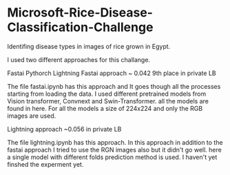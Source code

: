 # Microsoft-Rice-Disease-Classification-Challenge


Identifing disease types in images of rice grown in Egypt.

I used two different approaches for this challange.

Fastai
Pythorch Lightning
Fastai approach ~ 0.042 9th place in private LB

The file fastai.ipynb has this approach and It goes though all the processes starting from loading the data. I used different pretrained models from Vision transformer, Convnext and Swin-Transformer. all the models are found in here. For all the models a size of 224x224 and only the RGB images are used.

Lightning approach ~0.056 in private LB

The file lightning.ipynb has this approach. In this approach in addition to the fastai approach I tried to use the RGN images also but it didn't go well. here a single model with different folds prediction method is used. I haven't yet finshed the experment yet.
